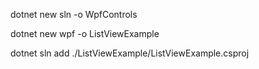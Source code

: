 dotnet new sln -o WpfControls

dotnet new wpf -o ListViewExample

dotnet sln add ./ListViewExample/ListViewExample.csproj
